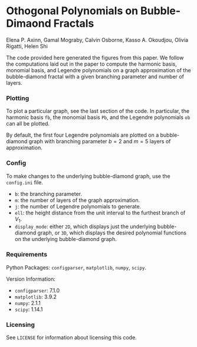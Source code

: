 # Othogonal Polynomials on Bubble-Dimaond Fractals

Elena P. Axinn, Gamal Mograby, Calvin Osborne, Kasso A. Okoudjou, Olivia Rigatti, Helen Shi

The code provided here generated the figures from this paper. We follow the computations laid out in the paper to compute the harmonic basis, monomial basis, and Legendre polynomials on a graph approximation of the bubble-diamond fractal with a given branching parameter and number of layers.

### Plotting

To plot a particular graph, see the last section of the code. In particular, the harmonic basis ``fb``, the monomial basis ``Pb``, and the Legendre polynomials ``ob`` can all be plotted.

By default, the first four Legendre polynomials are plotted on a bubble-diamond graph with branching parameter $b = 2$ and $m = 5$ layers of approximation.

### Config

To make changes to the underlying bubble-diamond graph, use the ``config.ini`` file.
* ``b``: the branching parameter.
* ``m``: the number of layers of the graph approximation.
* ``j``: the number of Legendre polynomials to generate.
* ``ell``: the height distance from the unit interval to the furthest branch of $V_1$.
* ``display_mode``: either ``2D``, which displays just the underlying bubble-diamond graph, or ``3D``, which displays the desired polynomial functions on the underlying bubble-diamond graph.

### Requirements

Python Packages: `configparser`, `matplotlib`, `numpy`, `scipy`.

Version Information:
* `configparser`: 7.1.0
* `matplotlib`: 3.9.2
* `numpy`: 2.1.1
* `scipy`: 1.14.1

### Licensing

See `LICENSE` for information about licensing this code.
